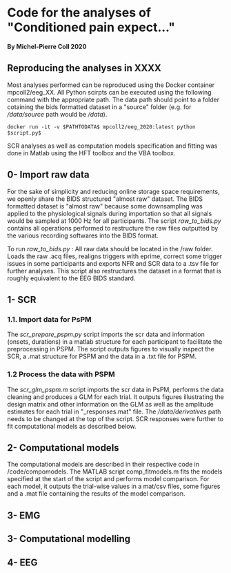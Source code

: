 # Code for the analyses of "Conditioned pain expect..."

**By Michel-Pierre Coll 2020**

## Reproducing the analyses in XXXX

Most analyses performed can be reproduced using the Docker container mpcoll2/eeg_XX. All Python scirpts can be executed using the following command with the appropriate path. The data path should point to a folder cotaining the bids formatted dataset in a "source" folder (e.g. for */data/source* path would be */data*).


```
docker run -it -v $PATHTODATA$ mpcoll2/eeg_2020:latest python $script.py$
```

SCR analyses as well as computation models specification and fitting was done in Matlab using the HFT toolbox and the VBA toolbox.

## 0- Import raw data

For the sake of simplicity and reducing online storage space requirements, we openly share the BIDS structured "almost raw" dataset. The BIDS formatted dataset is "almost raw" because some downsampling was applied to the physiological signals during importation so that all signals would be sampled at 1000 Hz for all participants. The script *raw_to_bids.py* contains all operations performed to restructure the raw files outputted by the various recording softwares into the BIDS format.

To run *raw_to_bids.py* : All raw data should be located in the /raw folder. Loads the raw .acq files, realigns triggers with eprime, correct some trigger issues in some participants and exports NFR and SCR data to a .tsv file for further analyses. This script also restructures the dataset in a format that is roughly equivalent to the EEG BIDS standard.


## 1- SCR

### 1.1. Import data for PsPM

The *scr_prepare_pspm.py* script imports the scr data and information (onsets, durations) in a matlab structure for each participant to facilitate the preprocessing in PSPM. The script outputs figures to visually inspect the SCR, a .mat structure for PSPM and the data in a .txt file for PSPM.

### 1.2 Process the data with PSPM

The *scr_glm_pspm.m* script imports the scr data in PsPM, performs the data cleaning and produces a GLM for each trial. It outputs figures illustrating the design matrix and other information on the GLM as well as the amplitude estimates for each trial in "_responses.mat" file. The */data/derivatives* path needs to be changed at the top of the script. SCR responses were further to fit computational models as described below.

## 2- Computational models

The computational models are described in their respective code in /code/compomodels. The MATLAB script comp_fitmodels.m fits the models specified at the start of the script and performs model comparison. For each model, it outputs the trial-wise values in a mat/csv files, some figures and a .mat file containing the results of the model comparison.

## 3- EMG


## 3- Computational modelling


## 4- EEG
